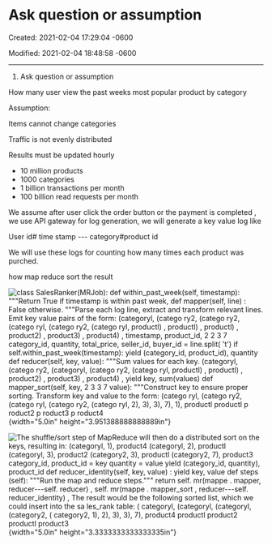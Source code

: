 # Ask question or assumption

Created: 2021-02-04 17:29:04 -0600

Modified: 2021-02-04 18:48:58 -0600

---

1.  Ask question or assumption

How many user view the past weeks most popular product by category



Assumption:



Items cannot change categories



Traffic is not evenly distributed

Results must be updated hourly



- 10 million products
- 1000 categories
- 1 billion transactions per month
- 100 billion read requests per month







We assume after user click the order button or the payment is completed , we use API gateway for log generation, we will generate a key value log like



User id# time stamp --- category#product id



We will use these logs for counting how many times each product was purched.





how map reduce sort the result



![class SalesRanker(MRJob): def within_past_week(self, timestamp): """Return True if timestamp is within past week, def mapper(self, line) : False otherwise. """Parse each log line, extract and transform relevant lines. Emit key value pairs of the form: (categoryl, (catego ry2, (catego ry2, (catego ryl, (catego ry2, (catego ryl, productl) , productl) , productl) , product2) , product3) , product4) , timestamp, product_id, 2 2 3 7 category_id, quantity, total_price, seller_id, buyer_id = line.split( 't') if self.within_past_week(timestamp): yield (category_id, product_id), quantity def reducer(self, key, value): """Sum values for each key. (categoryl, (catego ry2, (categoryl, (catego ry2, (catego ryl, productl) , productl) , product2) , product3) , product4) , yield key, sum(values) def mapper_sort(self, key, 2 3 3 7 value): """Construct key to ensure proper sorting. Transform key and value to the form: (catego ryl, (catego ry2, (catego ryl, (catego ry2, (catego ryl, 2), 3), 3), 7), 1), productl productl p roduct2 p roduct3 p roduct4 ](../../media/Steam^JCollection-Amazon-sales_rank-Ask-question-or-assumption-image1.png){width="5.0in" height="3.951388888888889in"}



![The shuffle/sort step of MapReduce will then do a distributed sort on the keys, resulting in: (categoryl, 1), product4 (categoryl, 2), productl (categoryl, 3), product2 (category2, 3), productl (category2, 7), product3 category_id, product_id = key quantity = value yield (category_id, quantity), product_id def reducer_identity(self, key, value) : yield key, value def steps (self): """Run the map and reduce steps.""" return self. mr(mappe . mapper, reducer---self. reducer) , self. mr(mappe . mapper_sort , reducer---self. reducer_identity) , The result would be the following sorted list, which we could insert into the sa les_rank table: ( categoryl, (categoryl, (categoryl, (category2, ( category2, 1), 2), 3), 3), 7), product4 productl product2 productl product3 ](../../media/Steam^JCollection-Amazon-sales_rank-Ask-question-or-assumption-image2.png){width="5.0in" height="3.3333333333333335in"}






